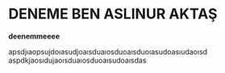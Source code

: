 # DENEME BEN ASLINUR AKTAŞ
**deenemmeeee**

apsdjıaopsujdoıasudjoaısduaıosduoaısduoıasudoasıudaoısd
aspdkjaosıdujaoısduaıosduoaısudoaısdas
